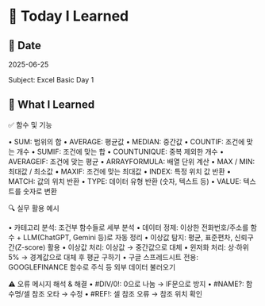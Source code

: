 # 🌱 Today I Learned

## 📅 Date
2025-06-25

Subject: Excel Basic Day 1

## 📘 What I Learned

✅ 함수 및 기능

•	SUM: 범위의 합
•	AVERAGE: 평균값
•	MEDIAN: 중간값
•	COUNTIF: 조건에 맞는 개수
•	SUMIF: 조건에 맞는 합
•	COUNTUNIQUE: 중복 제외한 개수
•	AVERAGEIF: 조건에 맞는 평균
•	ARRAYFORMULA: 배열 단위 계산
•	MAX / MIN: 최대값 / 최소값
•	MAXIF: 조건에 맞는 최대값
•	INDEX: 특정 위치 값 반환
•	MATCH: 값의 위치 반환
•	TYPE: 데이터 유형 반환 (숫자, 텍스트 등)
•	VALUE: 텍스트를 숫자로 변환

🔍 실무 활용 예시

•	카테고리 분석: 조건부 함수들로 세부 분석
•	데이터 정제: 이상한 전화번호/주소를 함수 + LLM(ChatGPT, Gemini 등)로 자동 정리
•	이상값 탐지: 평균, 표준편차, 신뢰구간(Z-score) 활용
•	이상값 처리: 이상값 → 중간값으로 대체
•	윈저화 처리: 상·하위 5% → 경계값으로 대체 후 평균 구하기
•	구글 스프레드시트 전용: GOOGLEFINANCE 함수로 주식 등 외부 데이터 불러오기

⚠️ 오류 메시지 해석 & 해결
•	#DIV/0!: 0으로 나눔 → IF문으로 방지
•	#NAME?: 함수명/셀 참조 오타 → 수정
•	#REF!: 셀 참조 오류 → 참조 위치 확인
